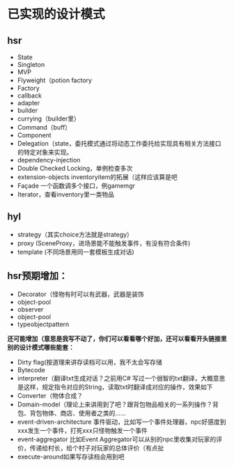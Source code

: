 # 已实现的设计模式
## hsr
- State
- Singleton
- MVP
- Flyweight（potion factory
- Factory
- callback
- adapter
- builder
- currying（builder里）
- Command（buff）
- Component
- Delegation（state，委托模式通过将动态工作委托给实现具有相关方法接口的特定对象来实现。
- dependency-injection
- Double Checked Locking，单例检查多次
- extension-objects inventoryitem的拓展（这样应该算是吧
- Façade 一个函数调多个接口，例gamemgr
- Iterator，查看inventory里一类物品

## hyl
- strategy（其实choice方法就是strategy）
- proxy (SceneProxy，进场景能不能触发事件，有没有符合条件)
- template (不同场景用同一套模板生成对话)

## hsr预期增加：
- Decorator（怪物有时可以有武器，武器是装饰
- object-pool
- observer
- object-pool
- typeobjectpattern
  
**还可能增加（意思是我写不动了，你们可以看看哪个好加，还可以看看开头链接里别的设计模式哪些能套：**
- Dirty flag(按道理来讲存读档可以用，我不太会写存储
- Bytecode
- interpreter（翻译txt生成对话？之前用C# 写过一个弱智的txt翻译，大概意思是这样，规定指令对应的String，读取txt时翻译成对应的操作，效果如下 
 - Converter（物体合成？
- Domain-model（理论上来讲用到了吧？跟背包物品相关的一系列操作？背包、背包物体、商店、使用者之类的…… 
- event-driven-architecture 事件驱动，比如写一个事件处理器，npc好感度到xxx发生一个事件，打死xxx只怪物触发一个事件
- event-aggregator 比如Event Aggregator可以从别的npc里收集对玩家的评价，传递给村长，给个村子对玩家的总体评价（有点扯
- execute-around如果写存读档会用到吧
 

